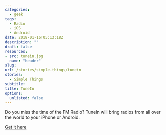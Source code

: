 ```yaml
---
categories: 
  - geek
tags:
  - Radio
  - iOS
  - Android
date: 2018-01-16T05:13:18Z
description: ""
draft: false
resources: 
- src: tunein.jpg
  name: "header"
slug:
url: /stories/simple-things/tunein
stories: 
  - Simple Things
subtitle: 
title: TuneIn
options:
  unlisted: false
---
```


Do you miss the time of the FM Radio? TuneIn will bring radios from all over the world to your iPhone or Android.

[Get it here](http://tunein.com/get-tunein/)
